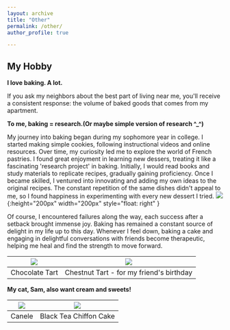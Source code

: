 ```yaml
---
layout: archive
title: "Other"
permalink: /other/
author_profile: true

---
```

## My Hobby ##

**I love baking. A lot.**

If you ask my neighbors about the best part of living near me, you'll receive a consistent response: the volume of baked goods that comes from my apartment.

**To me, baking = research.(Or maybe simple version of research ^_^)**

My journey into baking began during my sophomore year in college. I started making simple cookies, following instructional videos and online resources. Over time, my curiosity led me to explore the world of French pastries. I found great enjoyment in learning new dessers, treating it like a fascinating 'research project' in baking. Initially, I would read books and study materials to replicate recipes, gradually gaining proficiency. Once I became skilled, I ventured into innovating and adding my own ideas to the original recipes. The constant repetition of the same dishes didn't appeal to me, so I found happiness in experimenting with every new dessert I tried. 
![](/yushangw/images/baking/Chocolatetart.JPG){:height="200px" width="200px" style="float: right" }

Of course, I encountered failures along the way, each success after a setback brought immense joy. Baking has remained a constant source of delight in my life up to this day.  Whenever I feel down, baking a cake and engaging in delightful conversations with friends become therapeutic, helping me heal and find the strength to move forward.


|![](/yushangw/images/baking/Chocolatetart.JPG) | ![](/yushangw/images/baking/Chestnuttart.JPG)|
|:-:|:-:|
|Chocolate Tart|Chestnut Tart - for my friend's birthday |

**My cat, Sam, also want cream and sweets!**

|![](/yushangw/images/baking/canele.JPG) | ![](/yushangw/images/baking/blacktea.jpg)|
|:-:|:-:|
| Canele |Black Tea Chiffon Cake |
